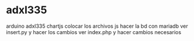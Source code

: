 # adxl335
arduino adxl335 chartjs
colocar los archivos js
hacer la bd con mariadb
ver insert.py y hacer los cambios
ver index.php y hacer cambios necesarios

